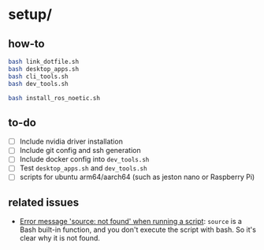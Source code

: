 # setup/

## how-to

```bash
bash link_dotfile.sh
bash desktop_apps.sh
bash cli_tools.sh
bash dev_tools.sh

bash install_ros_noetic.sh
```

## to-do

- [ ] Include nvidia driver installation
- [ ] Include git config and ssh generation
- [ ] Include docker config into `dev_tools.sh`
- [ ] Test `desktop_apps.sh` and `dev_tools.sh`
- [ ] scripts for ubuntu arm64/aarch64 (such as jeston nano or Raspberry Pi)

## related issues

- [Error message 'source: not found' when running a script](https://askubuntu.com/questions/504546/error-message-source-not-found-when-running-a-script): `source` is a Bash built-in function, and you don't execute the script with bash. So it's clear why it is not found.
